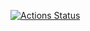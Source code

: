 [![Actions Status](https://github.com/renata-nerenata/devops-for-programmers-project-lvl1/workflows/push/badge.svg)](https://github.com/renata-nerenata/devops-for-programmers-project-lvl1/actions)
